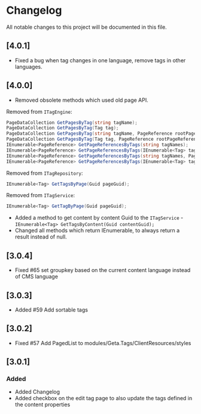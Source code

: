# Changelog

All notable changes to this project will be documented in this file.

## [4.0.1]

- Fixed a bug when tag changes in one language, remove tags in other languages.

## [4.0.0]

- Removed obsolete methods which used old page API.

Removed from `ITagEngine`:

```csharp
PageDataCollection GetPagesByTag(string tagName);
PageDataCollection GetPagesByTag(Tag tag);
PageDataCollection GetPagesByTag(string tagName, PageReference rootPageReference);
PageDataCollection GetPagesByTag(Tag tag, PageReference rootPageReference);
IEnumerable<PageReference> GetPageReferencesByTags(string tagNames);
IEnumerable<PageReference> GetPageReferencesByTags(IEnumerable<Tag> tags);
IEnumerable<PageReference> GetPageReferencesByTags(string tagNames, PageReference rootPageReference);
IEnumerable<PageReference> GetPageReferencesByTags(IEnumerable<Tag> tags, PageReference rootPageReference);
```

Removed from `ITagRepository`:

```csharp
IEnumerable<Tag> GetTagsByPage(Guid pageGuid);
```

Removed from `ITagService`:

```csharp
IEnumerable<Tag> GetTagByPage(Guid pageGuid);
```

- Added a method to get content by content Guid to the `ITagService` - `IEnumerable<Tag> GetTagsByContent(Guid contentGuid);`
- Changed all methods which return IEnumerable, to always return a result instead of null.


## [3.0.4]
 - Fixed #65 set groupkey based on the current content language instead of CMS language


## [3.0.3]
 - Added #59 Add sortable tags

## [3.0.2]
 - Fixed #57 Add PagedList to modules/Geta.Tags/ClientResources/styles

## [3.0.1]

### Added
- Added Changelog
- Added checkbox on the edit tag page to also update the tags defined in the content properties

